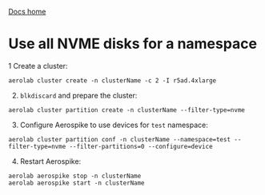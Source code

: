 [Docs home](../../README.md)


# Use all NVME disks for a namespace


1 Create a cluster:

```
aerolab cluster create -n clusterName -c 2 -I r5ad.4xlarge
```

2. `blkdiscard` and prepare the cluster:

```
aerolab cluster partition create -n clusterName --filter-type=nvme
```

3. Configure Aerospike to use devices for `test` namespace:

```
aerolab cluster partition conf -n clusterName --namespace=test --filter-type=nvme --filter-partitions=0 --configure=device
```

4. Restart Aerospike:

```
aerolab aerospike stop -n clusterName
aerolab aerospike start -n clusterName
```
